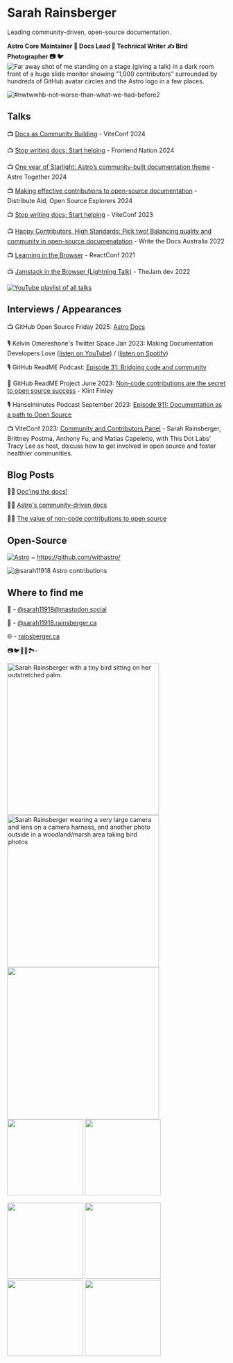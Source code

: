 # Sarah Rainsberger
Leading community-driven, open-source documentation.

<strong>Astro Core Maintainer 🚀 Docs Lead 📑 Technical Writer ✍️ Bird Photographer 📷 🐦</strong>
![Far away shot of me standing on a stage (giving a talk) in a dark room front of a huge slide monitor showing "1,000 contributors" surrounded by hundreds of GitHub avatar circles and the Astro logo in a few places.
](https://github.com/user-attachments/assets/616b950b-778c-4cad-acc4-58e9e767ce98)

![#nwtwwhb-not-worse-than-what-we-had-before2](https://github.com/sarah11918/sarah11918/assets/5098874/011ba91f-1fca-4127-9acf-5762ebbfe640)

## Talks

📺 [Docs as Community Building](https://www.youtube.com/watch?v=MK4s-P3kqyA) - ViteConf 2024

📺 [Stop writing docs; Start helping](https://www.youtube.com/watch?v=TvWxf13eDwY&list=PLowBAHWxr_2DgiS5maPN2wg96dmKho_yC&index=2) - Frontend Nation 2024

📺 [One year of Starlight: Astro’s community-built documentation theme](https://www.youtube.com/watch?v=j8K-ESJF814&list=PLowBAHWxr_2DgiS5maPN2wg96dmKho_yC&index=4) - Astro Together 2024

📺 [Making effective contributions to open-source documentation](https://www.youtube.com/watch?v=abw7-BfApMk) - Distribute Aid, Open Source Explorers 2024

📺 [Stop writing docs; Start helping](https://www.youtube.com/watch?v=jcpkVJr-rUw&list=PLqGQbXn_GDmkOsHI7-Wrbv1GgAA4tJZhg&index=26) - ViteConf 2023

📺 [Happy Contributors, High Standards: Pick two! Balancing quality and community in open-source documenatation](https://www.youtube.com/watch?v=emgFALmCyrY&list=PLZAeFn6dfHpktOcWn5mQNOx5gYo6O7TR6&index=6) - Write the Docs Australia 2022

📺 [Learning in the Browser](https://www.youtube.com/watch?v=5X-WEQflCL0&list=PLNG_1j3cPCaZZ7etkzWA7JfdmKWT0pMsa&index=9) - ReactConf 2021

📺 [Jamstack in the Browser (Lightning Talk)](https://www.youtube.com/watch?v=tmKlWSIJbuo) - TheJam.dev 2022

[![YouTube playlist of all talks](https://img.shields.io/badge/playlist_of_all_talks-YouTube-FF0000?style=for-the-badge&logo=youtube&logoColor=white)](https://youtube.com/playlist?list=PLowBAHWxr_2DgiS5maPN2wg96dmKho_yC&si=_ckXtTot6ApGcoMk)

## Interviews / Appearances

📺 GitHub Open Source Friday 2025: [Astro Docs](https://www.youtube.com/watch?v=3cJgXfy5Pmg)

🎙️ Kelvin Omereshone's Twitter Space Jan 2023: Making Documentation Developers Love ([listen on YouTube](https://www.youtube.com/watch?v=YW4IfoJM30g)) / ([listen on Spotify](https://open.spotify.com/episode/5QYkgKtsneWhUAebPahIRJ?si=bfTpykAZRLWVBE3wvQiuzQ))

🎙️ GitHub ReadME Podcast: [Episode 31: Bridging code and community](https://github.com/readme/podcast/code-and-community)

📰 GitHub ReadME Project June 2023: [Non-code contributions are the secret to open source success](https://github.com/readme/featured/open-source-non-code-contributions) - Klint Finley

🎙️ Hanselminutes Podcast September 2023: [Episode 911: Documentation as a path to Open Source](https://www.hanselminutes.com/911/documentation-as-a-path-to-open-source-with-sarah-rainsberger)

📺 ViteConf 2023: [Community and Contributors Panel](https://www.youtube.com/watch?v=rqB7hy5lcmc&list=PLqGQbXn_GDmkOsHI7-Wrbv1GgAA4tJZhg&index=29) - Sarah Rainsberger, Brittney Postma, Anthony Fu, and Matias Capeletto, with This Dot Labs' Tracy Lee as host, discuss how to get involved in open source and foster healthier communities.

## Blog Posts

👩‍💻 [Doc'ing the docs!](https://www.rainsberger.ca/posts/documenting-the-docs/)

👩‍💻 [Astro's community-driven docs](https://www.rainsberger.ca/posts/community-driven-astro-docs/)

👩‍💻 [The value of non-code contributions to open source](https://www.rainsberger.ca/posts/non-code-contributions/)


## Open-Source

[![Astro](https://img.shields.io/badge/Astro-333333.svg?logo=astro&logoColor=white)](https://astro.build/) ~ https://github.com/withastro/

<img src="https://astro.badg.es/v1/contributor/sarah11918.svg" alt="@sarah11918 Astro contributions" ></a>

## Where to find me

🦣 - [@sarah11918@mastodon.social](https://mastodon.social/@sarah11918)

🦋 - [@sarah11918.rainsberger.ca](https://bsky.app/profile/sarah11918.rainsberger.ca)

🌐 - [rainsberger.ca](https://rainsberger.ca)

📷🐦🌳🌲🏞️- 

<img src="https://user-images.githubusercontent.com/5098874/142215203-284acb33-90cd-4d31-80d6-352085be1d57.jpg" width="350" alt="Sarah Rainsberger with a tiny bird sitting on her outstretched palm."><img src="https://github.com/sarah11918/sarah11918/assets/5098874/1f9f1372-6cd9-4049-a5d6-e231d1abe20d" width="350" alt="Sarah Rainsberger wearing a very large camera and lens on a camera harness, and another photo outside in a woodland/marsh area taking bird photos">
<img src="https://github.com/user-attachments/assets/beec4691-b90c-4b7e-be2c-2f5eb4c521ee" width="350" alt="">
<img src="https://github.com/user-attachments/assets/625906ee-e3c2-45eb-a1cd-5b153f2ec35f" width="175" alt="">
<img src="https://github.com/user-attachments/assets/e1e88624-8af6-49c1-b956-039e34cc9321" width="175" alt="">

<img src="https://github.com/user-attachments/assets/e83e2034-775e-4019-b163-d05daa36571c" width="175" alt="">
<img src="https://github.com/user-attachments/assets/52fc7628-c548-433b-8f6c-e659c11d0774" width="175" alt="">
<img src="https://github.com/user-attachments/assets/2740b72c-6803-4771-9d01-f0fa86a46621" width="175" alt="">
<img src="https://github.com/user-attachments/assets/fa066b9d-b4b3-4e89-94ec-18a0d4409dee" width="175" alt="">
